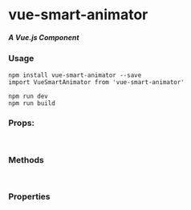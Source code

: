 # vue-smart-animator
##### A Vue.js Component
### Usage
```
npm install vue-smart-animator --save
import VueSmartAnimator from 'vue-smart-animator'
```
```
npm run dev
npm run build
```


### Props:
```


```
### Methods
```


```
### Properties
```

```

